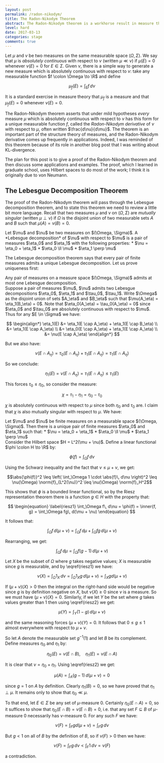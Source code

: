 ```yaml
---
layout: post
permalink: /radon-nikodym/
title: The Radon-Nikodym Theorem
abstract: The Radon-Nikodym theorem is a workhorse result in measure theory, with numerous applications to probability dynamics (such as the existence of conditional expectations and the existence of KL-divergence).  I will give a simple proof using Hilbert spaces.
level: hard
date: 2017-03-13
categories: stage
comments: true
---
```


Let $\mu$ and $\nu$ be two measures on the same measurable space $(\Omega, \Sigma)$.  We say that $\mu$ is *absolutely continuous* with respect to $\nu$ (written $\mu \ll \nu$) if $\mu(E) = 0$ whenever $\nu(E) = 0$ for $E \in \Sigma$.  Given $\nu$, there is a simple way to generate a new measure which is absolutely continuous with respect to $\nu$: take any measurable function $f \colon \Omega \to \R$ and define

$$\mu_f(E) = \int_E f\, d\nu$$

It is a standard exercise in measure theory that $\mu_f$ is a measure and that $\mu_f(E) = 0$ whenever $\nu(E) = 0$.

The Radon-Nikodym theorem asserts that under mild hypotheses *every* measure $\mu$ which is absolutely continuous with respect to $\nu$ has this form for a unique measurable function $f$, called the *Radon-Nikodym derivative* of $\nu$ with respect to $\mu$, often written $\frac{d\nu}{d\mu}$.  The theorem is an important part of the structure theory of measures, and the Radon-Nikodym derivative comes up frequently in applications.  Indeed, I was reminded of this theorem because of its role in another blog post that I was writing about KL-divergence.

The plan for this post is to give a proof of the Radon-Nikodym theorem and then discuss some applications and examples.  The proof, which I learned in graduate school, uses Hilbert spaces to do most of the work; I think it is originally due to von Neumann.

## The Lebesgue Decomposition Theorem

The proof of the Radon-Nikodym theorem will pass through the Lebesgue decomposition theorem, and to state this theorem we need to review a little bit more language.  Recall that two measures $\mu$ and $\nu$ on $(\Omega, \Sigma)$ are *mutually singular* (written $\mu \perp \nu$) if $\Omega$ is the disjoint union of two measurable sets $A$ and $B$ such that $\mu(A) = \nu(B) = 0$.

<div class="definition">
Let $\mu$ and $\nu$ be two measures on $(\Omega, \Sigma)$.  A *Lebesgue decomposition* of $\nu$ with respect to $\mu$ is a pair of measures $\eta_0$ and $\eta_1$ with the following properties:
* $\nu = \eta_0 + \eta_1$
* $\eta_0 \ll \mu$
* $\eta_1 \perp \mu$
</div>

The Lebesgue decomposition theorem says that every pair of finite measures admits a unique Lebesgue decomposition.  Let us prove uniqueness first:

<div class="lemma">
Any pair of measures on a measure space $(\Omega, \Sigma)$ admits at most one Lebesgue decomposition.
</div>
<div class="proof">
Suppose a pair of measures $\mu$, $\nu$ admits two Lebesgue decompositions $\eta_0$, $\eta_1$ and $\tau_0$, $\tau_1$.  Write $\Omega$ as the disjoint union of sets $A_\eta$ and $B_\eta$ such that $\mu(A_\eta) = \eta_1(B_\eta) = 0$.  Note that $\eta_0(A_\eta) = \tau_0(A_\eta) = 0$ since $\eta_0$ and $\tau_0$ are absolutely continuous with respect to $\mu$.  Thus for any $E \in \Sigma$ we have:

$$
\begin{align*}
\eta_1(E) &= \eta_1(E \cap A_\eta) + \eta_1(E \cap B_\eta) \\
&= \eta_1(E \cap A_\eta) \\
&= \eta_0(E \cap A_\eta) + \eta_1(E \cap A_\eta) \\
&= \nu(E \cap A_\eta)
\end{align*}
$$

But we also have:

$$\nu(E \cap A_\eta) = \tau_0(E \cap A_\eta) + \tau_1(E \cap A_\eta) = \tau_1(E \cap A_\eta)$$

So we conclude:

$$\eta_1(E) = \nu(E \cap A_\eta) = \tau_1(E \cap A_\eta) \leq \tau_1(E)$$

This forces $\tau_0 \leq \eta_0$, so consider the measure:

$$\chi = \tau_1 - \eta_1 = \eta_0 - \tau_0$$

$\chi$ is absolutely continuous with respect to $\mu$ since both $\eta_0$ and $\tau_0$ are.  I claim that $\chi$ is also mutually singular with respect to $\mu$.  We have:
</div>

<div class="theorem">
Let $\mu$ and $\nu$ be finite measures on a measurable space $(\Omega, \Sigma)$.  Then there is a unique pair of finite measures $\eta_0$ and $\eta_1$ such that:
* $\nu = \eta_0 + \eta_1$
* $\eta_0 \ll \mu$
* $\eta_1 \perp \mu$
</div>
<div class="proof">
Consider the Hilbert space $H = L^2(\mu + \nu)$.  Define a linear functional $\phi \colon H \to \R$ by:

$$\phi(f) = \int_\Omega f\, d\nu$$

Using the Schwarz inequality and the fact that $\nu \leq \mu + \nu$, we get:

$$\abs{\phi(f)}^2 \leq \left( \int_\Omega 1 \cdot \abs{f}\, d\nu \right)^2 \leq \nu(\Omega) \norm{f}_{L^2(\nu)}^2 \leq \nu(\Omega) \norm{f}_H^2$$

This shows that $\phi$ is a bounded linear functional, so by the Riesz representation theorem there is a function $g \in H$ with the property that:

$$
\begin{equation} \label{riesz1}
\int_\Omega f\, d\nu = \phi(f) = \inner{f, g} = \int_\Omega fg\, d(\mu + \nu)
\end{equation}
$$

It follows that:

$$\int_\Omega f\, d(\mu + \nu) = \int_\Omega f\, d\mu + \int_\Omega fg\, d(\mu + \nu)$$

Rearranging, we get:

$$
\begin{equation} \label{riesz2}
\int_\Omega f\, d\mu = \int_\Omega f(g - 1)\, d(\mu + \nu)
\end{equation}
$$

Let $X$ be the subset of $\Omega$ where $g$ takes negative values; $X$ is measurable since $g$ is measurable, and by \eqref{riesz1} we have:

$$\nu(X) = \int_\Omega 1_X\, d\nu = \int_\Omega 1_X g\, d(\mu + \nu) = \int_X g d(\mu + \nu)$$

If $(\mu + \nu)(X) > 0$ then the integral on the right-hand side would be negative since $g$ is by definition negative on $X$, but $\nu(X) \geq 0$ since $\nu$ is a measure.  So we must have $(\mu + \nu)(X) = 0$.  Similarly, if we let $Y$ be the set where $g$ takes values greater than $1$ then using \eqref{riesz2} we get:

$$\mu(Y) = \int_Y (1 - g)\, d(\mu + \nu)$$

and the same reasoning forces $(\mu + \nu)(Y) = 0$.  It follows that $0 \leq g \leq 1$ almost everywhere with respect to $\mu + \nu$.

So let $A$ denote the measurable set $g^{-1}(1)$ and let $B$ be its complement.  Define measures $\eta_0$ and $\eta_1$ by:

$$\eta_0(E) = \nu(E \cap B), \quad \eta_1(E) = \nu(E \cap A)$$

It is clear that $\nu = \eta_0 + \eta_1$.  Using \eqref{riesz2} we get:

$$\mu(A) = \int_A (g - 1)\, d(\mu + \nu) = 0$$

since $g = 1$ on $A$ by definition.  Clearly $\eta_1(B) = 0$, so we have proved that $\eta_1 \perp \mu$.  It remains only to show that $\eta_0 \ll \mu$.

To that end, let $E \in \Sigma$ be any set of $\mu$-measure $0$.  Certainly $\eta_0(E \cap A) = 0$, so it suffices to show that $\eta_0(E \cap B) = \nu(E \cap B) = 0$, i.e. that any set $F \subseteq B$ of $\mu$-measure $0$ necessarily has $\nu$-measure $0$.  For any such $F$ we have:

$$\nu(F) = \int_F g d(\mu + \nu) = \int_F g\, d\nu$$

But $g < 1$ on all of $B$ by the definition of $B$, so if $\nu(F) > 0$ then we have:

$$\nu(F) = \int_F g\, d\nu < \int_F 1\, d\nu = \nu(F)$$

a contradiction.
</div>
